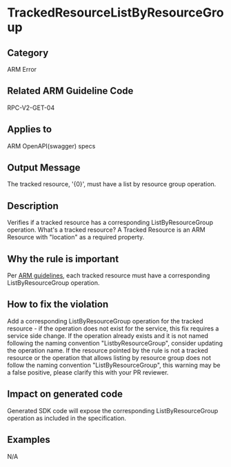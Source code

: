 # TrackedResourceListByResourceGroup

## Category

ARM Error

## Related ARM Guideline Code

RPC-V2-GET-04

## Applies to

ARM OpenAPI(swagger) specs

## Output Message

The tracked resource, '{0}', must have a list by resource group operation.

## Description

Verifies if a tracked resource has a corresponding ListByResourceGroup operation.
What's a tracked resource? A Tracked Resource is an ARM Resource with "location" as a required property.

## Why the rule is important

Per [ARM guidelines](https://github.com/Azure/azure-resource-manager-rpc/blob/master/v1.0/resource-api-reference.md), each tracked resource must have a corresponding ListByResourceGroup operation.

## How to fix the violation

Add a corresponding ListByResourceGroup operation for the tracked resource - if the operation does not exist for the service, this fix requires a service side change. If the operation already exists and it is not named following the naming convention "ListbyResourceGroup", consider updating the operation name.
If the resource pointed by the rule is not a tracked resource or the operation that allows listing by resource group does not follow the naming convention "ListByResourceGroup", this warning may be a false positive, please clarify this with your PR reviewer.

## Impact on generated code

Generated SDK code will expose the corresponding ListByResourceGroup operation as included in the specification.

## Examples

N/A
